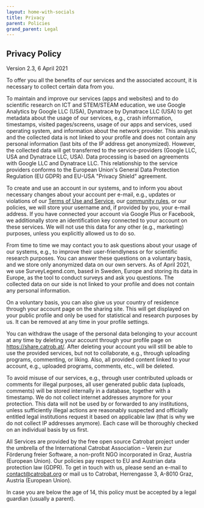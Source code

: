 ```yaml
---
layout: home-with-socials
title: Privacy
parent: Policies
grand_parent: Legal
---
```



## Privacy Policy

Version 2.3, 6 April 2021

To offer you all the benefits of our services and the associated account, it is necessary to collect certain data from you.

To maintain and improve our services (apps and websites) and to do scientific research on ICT and STEM/STEAM education, we use Google Analytics by Google LLC (USA), Dynatrace by Dynatrace LLC (USA) to get metadata about the usage of our services, e.g., crash information, timestamps, visited pages/screens, usage of our apps and services, used operating system, and information about the network provider. This analysis and the collected data is not linked to your profile and does not contain any personal information (last bits of the IP address get anonymized). However, the collected data will get transferred to the service-providers (Google LLC, USA and Dynatrace LLC, USA). Data processing is based on agreements with Google LLC and Dynatrace LLC. This relationship to the service providers conforms to the European Union's General Data Protection Regulation (EU GDPR) and EU-USA "Privacy Shield" agreement.

To create and use an account in our systems, and to inform you about necessary changes about your account per e-mail, e.g., updates or violations of our <a href="/docs/legal/terms-of-use">Terms of Use and Service</a>, our <a href="https://share.catrob.at/pocketcode/termsOfUse">community rules</a>, or our policies, we will store your username and, if provided by you, your e-mail address. If you have connected your account via Google Plus or Facebook, we additionally store an identification key connected to your account on these services. We will not use this data for any other (e.g., marketing) purposes, unless you explicitly allowed us to do so.

From time to time we may contact you to ask questions about your usage of our systems, e.g., to improve their user-friendlyness or for scientific research purposes. You can answer these questions on a voluntary basis, and we store only anonymized data on our own servers. As of April 2021, we use SurveyLegend.com, based in Sweden, Europe and storing its data in Europe, as the tool to conduct surveys and ask you questions. The collected data on our side is not linked to your profile and does not contain any personal information.

On a voluntary basis, you can also give us your country of residence through your account page on the sharing site. This will get displayed on your public profile and only be used for statistical and research purposes by us. It can be removed at any time in your profile settings.

You can withdraw the usage of the personal data belonging to your account at any time by deleting your account through your profile page on <a href="https://share.catrob.at/">https://share.catrob.at/</a>. After deleting your account you will still be able to use the provided services, but not to collaborate, e.g., through uploading programs, commenting, or liking. Also, all provided content linked to your account, e.g., uploaded programs, comments, etc., will be deleted.

To avoid misuse of our services, e.g., through user contributed uploads or comments for illegal purposes, all user generated public data (uploads, comments) will be stored internally in a database, together with a timestamp. We do not collect internet addresses anymore for your protection. This data will not be used by or forwarded to any institutions, unless sufficiently illegal actions are reasonably suspected and officially entitled legal institutions request it based on applicable law (that is why we do not collect IP addresses anymore). Each case will be thoroughly checked on an individual basis by us first.

All Services are provided by the free open source Catrobat project under the umbrella of the International Catrobat Association – Verein zur Förderung freier Software, a non-profit NGO incorporated in Graz, Austria (European Union). Our policies pay respect to EU and Austrian data protection law (GDPR). To get in touch with us, please send an e-mail to <a href="mailto:contact@catrobat.org">contact@catrobat.org</a> or mail us to Catrobat, Herrengasse 3, A-8010 Graz, Austria (European Union).

In case you are below the age of 14, this policy must be accepted by a legal guardian (usually a parent).
